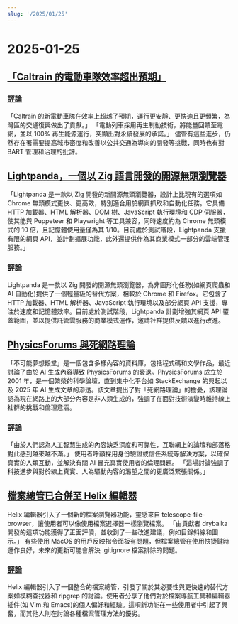 ```yaml
---
slug: '/2025/01/25'
---
```


# 2025-01-25

## [「Caltrain 的電動車隊效率超出預期」](https://www.caltrain.com/news/caltrains-electric-fleet-more-efficient-expected)

### [評論](https://news.ycombinator.com/item?id=42818692)

「Caltrain 的新電動車隊在效率上超越了預期，運行更安靜、更快速且更頻繁，為灣區的交通復興做出了貢獻。」 「電動列車採用再生制動技術，將能量回饋至電網，並以 100% 再生能源運行，突顯出對永續發展的承諾。」 儘管有這些進步，仍然存在著需要提高城市密度和改善以公共交通為導向的開發等挑戰，同時也有對 BART 管理和治理的批評。

## [Lightpanda，一個以 Zig 語言開發的開源無頭瀏覽器](https://github.com/lightpanda-io/browser)

「Lightpanda 是一款以 Zig 開發的新開源無頭瀏覽器，設計上比現有的選項如 Chrome 無頭模式更快、更高效，特別適合用於網頁抓取和自動化任務。它具備 HTTP 加載器、HTML 解析器、DOM 樹、JavaScript 執行環境和 CDP 伺服器，使其能與 Puppeteer 和 Playwright 等工具兼容，同時速度約為 Chrome 無頭模式的 10 倍，且記憶體使用量僅為其 1/10。目前處於測試階段，Lightpanda 支援有限的網頁 API，並計劃擴展功能，此外還提供作為其商業模式一部分的雲端管理服務。」

### [評論](https://news.ycombinator.com/item?id=42817439)

Lightpanda 是一款以 Zig 開發的開源無頭瀏覽器，為非圖形化任務(如網頁爬蟲和 AI 自動化)提供了一個輕量級的替代方案，相較於 Chrome 和 Firefox。它包含了 HTTP 加載器、HTML 解析器、JavaScript 執行環境以及部分網頁 API 支援，專注於速度和記憶體效率。目前處於測試階段，Lightpanda 計劃增強其網頁 API 覆蓋範圍，並以提供託管雲服務的商業模式運作，邀請社群提供反饋以進行改進。

## [PhysicsForums 與死網路理論](https://hallofdreams.org/posts/physicsforums/)

「不可能夢想殿堂」是一個包含多樣內容的資料庫，包括程式碼和文學作品，最近討論了由於 AI 生成內容導致 PhysicsForums 的衰退。PhysicsForums 成立於 2001 年，是一個繁榮的科學論壇，直到集中化平台如 StackExchange 的興起以及 2025 年 AI 生成文章的滲透。該文章提出了對「死網路理論」的擔憂，該理論認為現在網路上的大部分內容是非人類生成的，強調了在面對技術演變時維持線上社群的挑戰和倫理意涵。

### [評論](https://news.ycombinator.com/item?id=42816284)

「由於人們認為人工智慧生成的內容缺乏深度和可靠性，互聯網上的論壇和部落格對此感到越來越不滿。」 使用者呼籲採用身份驗證或信任系統等解決方案，以確保真實的人類互動，並解決有關 AI 冒充真實使用者的倫理問題。 「這場討論強調了科技進步與對於線上真實、人為驅動內容的渴望之間的更廣泛緊張關係。」

## [檔案總管已合併至 Helix 編輯器](https://github.com/helix-editor/helix/pull/11285)

Helix 編輯器引入了一個新的檔案瀏覽器功能，靈感來自 telescope-file-browser，讓使用者可以像使用檔案選擇器一樣瀏覽檔案。 「由貢獻者 drybalka 開發的這項功能獲得了正面評價，並收到了一些改進建議，例如目錄斜線和圖示。」 有些使用 MacOS 的用戶反映指令面板有問題，但檔案總管在使用快捷鍵時運作良好，未來的更新可能會解決 .gitignore 檔案排除的問題。

### [評論](https://news.ycombinator.com/item?id=42818278)

Helix 編輯器引入了一個整合的檔案總管，引發了關於其必要性與更快速的替代方案如模糊查找器和 ripgrep 的討論。使用者分享了他們對於檔案導航工具和編輯器插件(如 Vim 和 Emacs)的個人偏好和經驗。這項新功能在一些使用者中引起了興奮，而其他人則在討論各種檔案管理方法的優劣。

<head>
  <meta property="og:title" content="「Caltrain 的電動車隊效率超出預期」" />
  <meta property="og:type" content="website" />
  <meta property="og:image" content="https://og.cho.sh/api/og/?title=%E3%80%8CCaltrain%20%E7%9A%84%E9%9B%BB%E5%8B%95%E8%BB%8A%E9%9A%8A%E6%95%88%E7%8E%87%E8%B6%85%E5%87%BA%E9%A0%90%E6%9C%9F%E3%80%8D&subheading=2025%E5%B9%B41%E6%9C%8825%E6%97%A5%20%E6%98%9F%E6%9C%9F%E5%85%AD%3A%20Hacker%20News%20%E6%91%98%E8%A6%81" />
</head>
